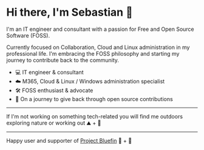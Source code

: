 <!--
**sebphi93/sebphi93** is a ✨ _special_ ✨ repository because its `README.md` (this file) appears on your GitHub profile.

Here are some ideas to get you started:

- 🔭 I’m currently working on ...
- 🌱 I’m currently learning ...
- 👯 I’m looking to collaborate on ...
- 🤔 I’m looking for help with ...
- 💬 Ask me about ...
- 📫 How to reach me: ...
- 😄 Pronouns: ...
- ⚡ Fun fact: ...
-->

# Hi there, I'm Sebastian 👋

I'm an IT engineer and consultant with a passion for Free and Open Source Software (FOSS).

Currently focused on Collaboration, Cloud and Linux administration in my professional life. I'm embracing the FOSS philosophy and starting my journey to contribute back to the community.

- 💻 IT engineer & consultant
- ☁️ M365, Cloud & Linux / Windows administration specialist
- 🛠️ FOSS enthusiast & advocate
- 🚀 On a journey to give back through open source contributions

---

If I'm not working on something tech-related you will find me outdoors exploring nature or working out ⛰️ + 👟

---

Happy user and supporter of [Project Bluefin](https://projectbluefin.io/) 🐧 + 💙 
